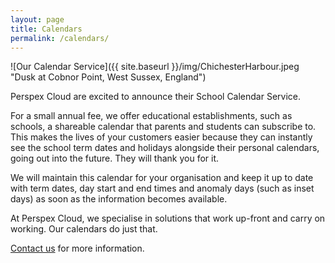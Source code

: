 ```yaml
---
layout: page
title: Calendars
permalink: /calendars/
---
```


![Our Calendar Service]({{ site.baseurl }}/img/ChichesterHarbour.jpeg "Dusk at Cobnor Point, West Sussex, England")


Perspex Cloud are excited to announce their School Calendar Service.


For a small annual fee, we offer educational establishments, such as schools, a shareable calendar that parents and students can subscribe to. This makes the lives of your customers easier because they can instantly see the school term dates and holidays alongside their personal calendars, going out into the future. They will thank you for it.

We will maintain this calendar for your organisation and keep it up to date with term dates, day start and end times and anomaly days (such as inset days) as soon as the information becomes available.

At Perspex Cloud, we specialise in solutions that work up-front and carry on working. Our calendars do just that.

[Contact us](mailto:info@perspex.cloud) for more information.
